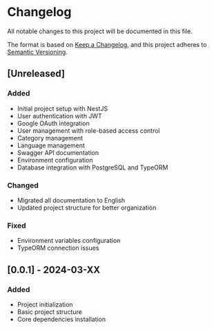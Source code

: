 # Changelog

All notable changes to this project will be documented in this file.

The format is based on [Keep a Changelog](https://keepachangelog.com/en/1.0.0/),
and this project adheres to [Semantic Versioning](https://semver.org/spec/v2.0.0.html).

## [Unreleased]

### Added
- Initial project setup with NestJS
- User authentication with JWT
- Google OAuth integration
- User management with role-based access control
- Category management
- Language management
- Swagger API documentation
- Environment configuration
- Database integration with PostgreSQL and TypeORM

### Changed
- Migrated all documentation to English
- Updated project structure for better organization

### Fixed
- Environment variables configuration
- TypeORM connection issues

## [0.0.1] - 2024-03-XX

### Added
- Project initialization
- Basic project structure
- Core dependencies installation 